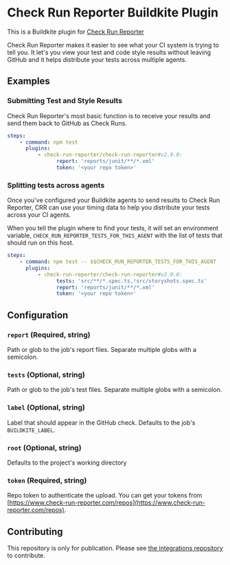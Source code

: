 # Check Run Reporter Buildkite Plugin

This is a Buildkite plugin for
[Check Run Reporter](https://www.check-run-reporter.com)

Check Run Reporter makes it easier to see what your CI system is trying to tell
you. It let's you view your test and code style results without leaving GitHub
and it helps distribute your tests across multiple agents.

## Examples

### Submitting Test and Style Results

Check Run Reporter's most basic function is to receive your results and send
them back to GitHub as Check Runs.

```yml
steps:
    - command: npm test
      plugins:
          - check-run-reporter/check-run-reporter#v2.9.0:
                report: 'reports/junit/**/*.xml'
                token: '<your repo token>'
```

### Splitting tests across agents

Once you've configured your Buildkite agents to send results to Check Run
Reporter, CRR can use your timing data to help you distribute your tests across
your CI agents.

When you tell the plugin where to find your tests, it will set an environment
variable, `CHECK_RUN_REPORTER_TESTS_FOR_THIS_AGENT` with the list of tests that
should run on this host.

```yml
steps:
    - command: npm test -- $$CHECK_RUN_REPORTER_TESTS_FOR_THIS_AGENT
      plugins:
          - check-run-reporter/check-run-reporter#v2.9.0:
                tests: 'src/**/*.spec.ts,!src/storyshots.spec.ts'
                report: 'reports/junit/**/*.xml'
                token: '<your repo token>'
```

## Configuration

### `report` (Required, string)

Path or glob to the job's report files. Separate multiple globs with a
semicolon.

### `tests` (Optional, string)

Path or glob to the job's test files. Separate multiple globs with a semicolon.

### `label` (Optional, string)

Label that should appear in the GitHub check. Defaults to the job's
`BUILDKITE_LABEL`.

### `root` (Optional, string)

Defaults to the project's working directory

### `token` (Required, string)

Repo token to authenticate the upload. You can get your tokens from
[https://www.check-run-reporter.com/repos](https://www.check-run-reporter.com/repos).

## Contributing

This repository is only for publication. Please see
[the integrations repository](https://github.com/check-run-reporter/integrations)
to contribute.
